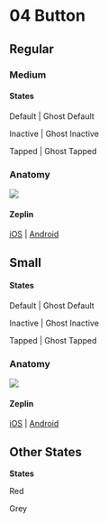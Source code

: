 # 04 Button



## Regular

### Medium



#### **States**

Default \| Ghost Default

Inactive \| Ghost Inactive

Tapped \| Ghost Tapped

### Anatomy

![](https://github.com/kevin-ring/ring-design-system/tree/8849159db6764601017289d41b84d60f348c1d98/assets/atoms/button/atom-button-01.png)

#### **Zeplin**

[iOS](https://app.zeplin.io/project/5a395997e8354b6a0e3b9c73/dashboard?seid=5ab1467e820e70df6b3fa109) \| [Android](https://app.zeplin.io/project/5a395997e8354b6a0e3b9c73/dashboard?seid=5ab1467e820e70df6b3fa109)

## Small



#### States

Default \| Ghost Default

Inactive \| Ghost Inactive

Tapped \| Ghost Tapped

### Anatomy

![](https://github.com/kevin-ring/ring-design-system/tree/8849159db6764601017289d41b84d60f348c1d98/assets/atoms/button/atom-button-03.png)

#### **Zeplin**

[iOS](https://app.zeplin.io/project/5a395997e8354b6a0e3b9c73/dashboard?seid=5ab1467e820e70df6b3fa109) \| [Android](https://app.zeplin.io/project/5a395997e8354b6a0e3b9c73/dashboard?seid=5ab1467e820e70df6b3fa109)

## Other States





**States**

Red

Grey

